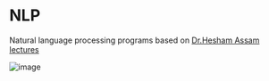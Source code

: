 # NLP
Natural language processing programs based on [Dr.Hesham Assam lectures](https://www.youtube.com/c/HeshamAsem/playlists)

![image](https://user-images.githubusercontent.com/70816680/184247533-2eadcc0c-c11b-4645-9280-fec0865dd57d.png)
